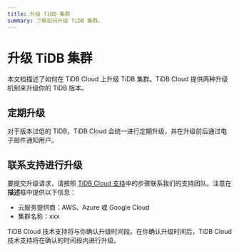 ```yaml
---
title: 升级 TiDB 集群
summary: 了解如何升级 TiDB 集群。
---
```


# 升级 TiDB 集群

本文档描述了如何在 TiDB Cloud 上升级 TiDB 集群。TiDB Cloud 提供两种升级机制来升级你的 TiDB 版本。

## 定期升级

对于版本过低的 TiDB，TiDB Cloud 会统一进行定期升级，并在升级前后通过电子邮件通知用户。

## 联系支持进行升级

要提交升级请求，请按照 [TiDB Cloud 支持](/tidb-cloud/tidb-cloud-support.md)中的步骤联系我们的支持团队。注意在**描述**框中提供以下信息：

- 云服务提供商：AWS、Azure 或 Google Cloud
- 集群名称：xxx

TiDB Cloud 技术支持将与你确认升级时间段。在你确认升级时间后，TiDB Cloud 技术支持将在确认的时间段内进行升级。
